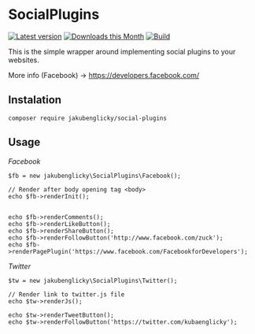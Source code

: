 SocialPlugins
==============
[![Latest version](https://img.shields.io/packagist/v/jakubenglicky/social-plugins.svg)](https://packagist.org/packages/jakubenglicky/social-plugins)
[![Downloads this Month](https://img.shields.io/packagist/dm/jakubenglicky/social-plugins.svg)](https://packagist.org/packages/jakubenglicky/social-plugins)
[![Build](https://api.travis-ci.org/jakubenglicky/social-plugins.svg?branch=master)](https://travis-ci.org/jakubenglicky/social-plugins)

This is the simple wrapper around implementing social plugins to your websites.

More info (Facebook) -> https://developers.facebook.com/ 

Instalation
-----------

	composer require jakubenglicky/social-plugins

Usage
-----
*Facebook*

	$fb = new jakubenglicky\SocialPlugins\Facebook();
	 
	// Render after body opening tag <body> 
    echo $fb->renderInit();
         
    
    echo $fb->renderComments();
    echo $fb->renderLikeButton();
    echo $fb->renderShareButton();
    echo $fb->renderFollowButton('http://www.facebook.com/zuck');
    echo $fb->renderPagePlugin('https://www.facebook.com/FacebookforDevelopers');


*Twitter*

	$tw = new jakubenglicky\SocialPlugins\Twitter();

    // Render link to twitter.js file
    echo $tw->renderJs();

    echo $tw->renderTweetButton();
    echo $tw->renderFollowButton('https://twitter.com/kubaenglicky');